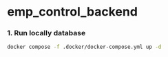 # emp_control_backend


### 1. Run locally database
```bash
docker compose -f .docker/docker-compose.yml up -d
```